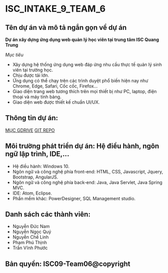 ﻿# ISC_INTAKE_9_TEAM_6

## Tên dự án và mô tả ngắn gọn về dự án
**Dự án xây dựng ứng dụng web quản lý học viên tại trung tâm ISC Quang Trung**


*Mục tiêu*
- Xây dựng hệ thống ứng dụng web đáp ứng nhu cầu thực tế quản lý sinh viên tại trường học.
- Chịu được tải lớn.
- Ứng dụng có thể chạy trên các trình duyệt phổ biến hiện nay như Chrome, Edge, Safari, Cốc cốc, Firefox...
- Giao diện trang web tương thích trên mọi thiết bị như PC, laptop, điện thoại và máy tính bảng.
- Giao diện web được thiết kế chuẩn UI/UX.

## Thông tin dự án:
[MỤC GDRIVE](https://drive.google.com/drive/folders/19U_7OCQ3LLQMETmiBCqtlfDCO4MJp4FL)
[GIT REPO](https://github.com/namgaxilem/ISC_INTAKE_9_TEAM_6.git)

## Môi trường phát triển dự án: Hệ điều hành, ngôn ngữ lập trình, IDE,...
- Hệ điều hành: Windows 10.
- Ngôn ngữ và công nghệ phía front-end: HTML, CSS, Javascript, Jquery, Bootstrap, AngularJS.
- Ngôn ngữ và công nghệ phía back-end: Java, Java Servlet, Java Spring MVC.
- IDE: Atom, Eclipse.
- Phần mềm khác: PowerDesigner, SQL Management studio.

## Danh sách các thành viên:
- Nguyễn Đức Nam
- Nguyễn Ngọc Quý
- Nguyễn Chế Linh
- Phạm Phú Thịnh
- Trần Vĩnh Phước

## Bản quyền: ISC09-Team06@copyright
